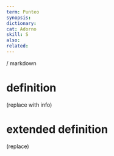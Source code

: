 ```yaml
---
term: Punteo
synopsis:
dictionary:
cat: Adorno
skill: S
also: 
related: 
---
```

/ 
  markdown
  # definition
  (replace with info)
  # extended definition
  (replace)
